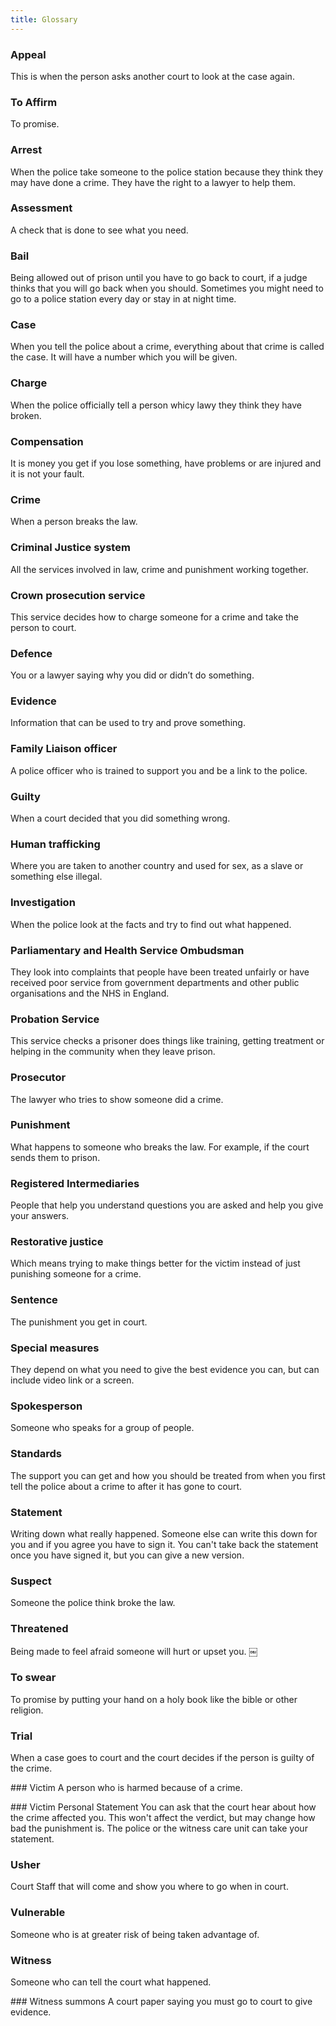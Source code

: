 ```yaml
---
title: Glossary
---
```


### <a name="appeal"></a>Appeal
This is when the person asks another court to look at the case again.

### <a name="affirm"></a>To AffirmTo promise.### <a name="arrest"></a>Arrest
When the police take someone to the police station because they think they may have done a crime. They have the right to a lawyer to help them.

### <a name="assessment"></a>Assessment
A check that is done to see what you need.

### <a name="bail"></a>Bail
Being allowed out of prison until you have to go back to court, if a judge thinks that you will go back when you should. Sometimes you might need to go to a police station every day or stay in at night time.

### <a name="case"></a>Case
When you tell the police about a crime, everything about that crime is called the case. It will have a number which you will be given.

### <a name="charge"></a>Charge
When the police officially tell a person whicy lawy they think they have broken.

### <a name="compensation"></a>Compensation
It is money you get if you lose something, have problems or are injured and it is not your fault.

### <a name="crime"></a>CrimeWhen a person breaks the law.### <a name="criminal-justice-system"></a>Criminal Justice systemAll the services involved in law, crime and punishment working together.
### <a name="crown-prosecution-service"></a>Crown prosecution serviceThis service decides how to charge someone for a crime and take the person to court.### <a name="defense"></a>DefenceYou or a lawyer saying why you did or didn’t do something.### <a name="evidence"></a>EvidenceInformation that can be used to try and prove something.### <a name="family-liaison-officer"></a>Family Liaison officerA police officer who is trained to support you and be a link to the police.### <a name="guilty"></a>GuiltyWhen a court decided that you did something wrong.### <a name="human-trafficking"></a>Human traffickingWhere you are taken to another country and used for sex, as a slave or something else illegal.### <a name="investigation"></a>InvestigationWhen the police look at the facts and try to find out what happened.### <a name="ombudsman"></a>Parliamentary and Health Service OmbudsmanThey look into complaints that people have been treated unfairly or have received poor service from government departments and other public organisations and the NHS in England.### <a name="probation-service"></a>Probation ServiceThis service checks a prisoner does things like training, getting treatment or helping in the community when they leave prison.### <a name="prosecutor"></a>ProsecutorThe lawyer who tries to show someone did a crime.### <a name="punishment"></a>PunishmentWhat happens to someone who breaks the law. For example, if the court sends them to prison.### <a name="registered-intermediaries"></a>Registered IntermediariesPeople that help you understand questions you are asked and help you give your answers.
### <a name="restorative-justice"></a>Restorative justiceWhich means trying to make things better for the victim instead of just punishing someone for a crime.### <a name="sentence"></a>SentenceThe punishment you get in court.### <a name="special-measures"></a>Special measuresThey depend on what you need to give the best evidence you can, but can include video link or a screen.
### <a name="spokesperson"></a>SpokespersonSomeone who speaks for a group of people.### <a name="standards"></a>StandardsThe support you can get and how you should be treated from when you first tell the police about a crime to after it has gone to court.### <a name="statement"></a>StatementWriting down what really happened. Someone else can write this down for you and if you agree you have to sign it. You can't take back the statement once you have signed it, but you can give a new version.

### <a name="suspect"></a>SuspectSomeone the police think broke the law.### <a name="threatened"></a>ThreatenedBeing made to feel afraid someone will hurt or upset you.￼
### <a name="swear"></a>To swearTo promise by putting your hand on a holy book like the bible or other religion.### <a name="trial"></a>TrialWhen a case goes to court and the court decides if the person is guilty of the crime.### <a name="victim"></a>VictimA person who is harmed because of a crime.### <a name="vps"></a>Victim Personal StatementYou can ask that the court hear about how the crime affected you. This won't affect the verdict, but may change how bad the punishment is. The police or the witness care unit can take your statement.
### <a name="usher"></a>UsherCourt Staff that will come and show you where to go when in court.### <a name="vulnerable"></a>VulnerableSomeone who is at greater risk of being taken advantage of.### <a name="witness"></a>WitnessSomeone who can tell the court what happened.### <a name="witness-summons"></a>Witness summonsA court paper saying you must go to court to give evidence.
